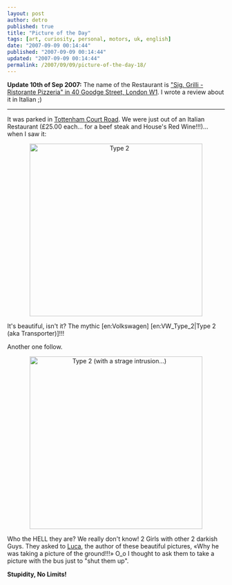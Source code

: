 ```yaml
---
layout: post
author: detro
published: true
title: "Picture of the Day"
tags: [art, curiosity, personal, motors, uk, english]
date: "2007-09-09 00:14:44"
published: "2007-09-09 00:14:44"
updated: "2007-09-09 00:14:44"
permalink: /2007/09/09/picture-of-the-day-18/
---
```


<strong>Update 10th of Sep 2007:</strong> The name of the Restaurant is <a href="http://maps.google.co.uk/maps?f=l&hl=en&geocode=&q=grilli&near=40+goodge+street,+london&ie=UTF8&ei=oAzlRvo1h7DYAvzalaEF&cd=1&reviews=1&cid=51519572,-135477,16630107017113269457&action=open&om=1&ll=51.521635,-0.13499&spn=0.004753,0.010257&z=17">"Sig. Grilli - Ristorante Pizzeria" in 40 Goodge Street, London W1</a>. I wrote a review about it in Italian ;)
<hr />

It was parked in <a href="http://maps.google.co.uk/maps?f=q&hl=en&geocode=&q=tottenham+court+road,+london&sll=54.162434,-3.647461&sspn=12.290357,29.882813&ie=UTF8&ll=51.518651,-0.132147&spn=0.003185,0.007296&z=17&om=1">Tottenham Court Road</a>. We were just out of an Italian Restaurant (£25.00 each... for a beef steak and House's Red Wine!!!)... when I saw it:

<div align="center"><img src='http://www.detronizator.org/wp-content/uploads/2007/09/vw-type-2-1.jpg' alt='Type 2' width="400" /></div>

It's beautiful, isn't it? The mythic [en:Volkswagen] [en:VW_Type_2|Type 2 (aka Transporter)]!!!

Another one follow. <!--more-->
<div align="center"><img src='http://www.detronizator.org/wp-content/uploads/2007/09/vm-type-2-2.jpg' alt='Type 2 (with a strage intrusion…)' width="400" /></div>

Who the HELL they are? We really don't know! 2 Girls with other 2 darkish Guys. They asked to <a href="http://www.flickr.com/photos/lucabox/1347650209/">Luca</a>, the author of these beautiful pictures, &laquo;Why he was taking a picture of the ground!!!&raquo; O_o
I thought to ask them to take a picture with the bus just to "shut them up".

<strong>Stupidity, No Limits!</strong>
